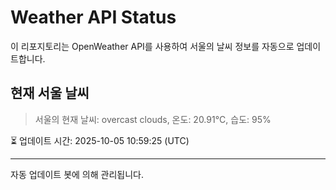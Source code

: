 
# Weather API Status

이 리포지토리는 OpenWeather API를 사용하여 서울의 날씨 정보를 자동으로 업데이트합니다.

## 현재 서울 날씨
> 서울의 현재 날씨: overcast clouds, 온도: 20.91°C, 습도: 95%

⏳ 업데이트 시간: 2025-10-05 10:59:25 (UTC)

---
자동 업데이트 봇에 의해 관리됩니다.
